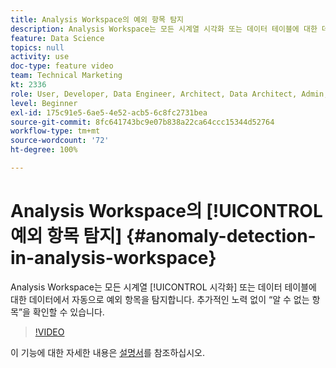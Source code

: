 ```yaml
---
title: Analysis Workspace의 예외 항목 탐지
description: Analysis Workspace는 모든 시계열 시각화 또는 데이터 테이블에 대한 데이터에서 자동으로 예외 항목을 탐지합니다. 추가적인 노력 없이 “알 수 없는 항목”을 확인할 수 있습니다.
feature: Data Science
topics: null
activity: use
doc-type: feature video
team: Technical Marketing
kt: 2336
role: User, Developer, Data Engineer, Architect, Data Architect, Admin, Leader
level: Beginner
exl-id: 175c91e5-6ae5-4e52-acb5-6c8fc2731bea
source-git-commit: 8fc641743bc9e07b838a22ca64ccc15344d52764
workflow-type: tm+mt
source-wordcount: '72'
ht-degree: 100%

---
```


# Analysis Workspace의 [!UICONTROL 예외 항목 탐지] {#anomaly-detection-in-analysis-workspace}

Analysis Workspace는 모든 시계열 [!UICONTROL 시각화] 또는 데이터 테이블에 대한 데이터에서 자동으로 예외 항목을 탐지합니다. 추가적인 노력 없이 “알 수 없는 항목”을 확인할 수 있습니다.

>[!VIDEO](https://video.tv.adobe.com/v/31297/?quality=12&learn=on&captions=kor)

이 기능에 대한 자세한 내용은 [설명서](https://experienceleague.adobe.com/docs/analytics/analyze/analysis-workspace/virtual-analyst/anomaly-detection/anomaly-detection.html?lang=ko)를 참조하십시오.
